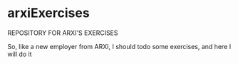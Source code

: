 # arxiExercises
REPOSITORY FOR ARXI'S EXERCISES

So, like a new employer from ARXI, I should todo some exercises, and here I will do it
